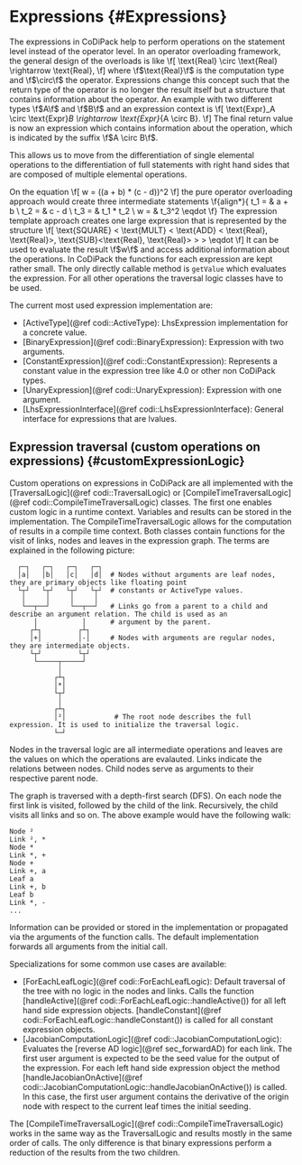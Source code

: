 Expressions {#Expressions}
=======

The expressions in CoDiPack help to perform operations on the statement level instead of the operator level.
In an operator overloading framework, the general design of the overloads is like
\f[
  \text{Real} \circ \text{Real} \rightarrow \text{Real},
\f]
where \f$\text{Real}\f$ is the computation type and \f$\circ\f$ the operator.
Expressions change this concept such that the return type of the operator is no longer the result itself but a structure
that contains information about the operator. An example with two different types \f$A\f$ and \f$B\f$ and an expression
context is
\f[
  \text{Expr}_A \circ \text{Expr}_B \rightarrow \text{Expr}_{A \circ B}.
\f]
The final return value is now an expression which contains information about the operation, which is indicated by the
suffix \f$A \circ B\f$.

This allows us to move from the differentiation of single elemental operations to the differentiation of full statements with right hand sides that are composed of multiple elemental operations.

On the equation
\f[
  w = ((a + b) * (c - d))^2
\f]
the pure operator overloading approach would create three intermediate statements
\f{align*}{
  t_1 = & a + b \\
  t_2 = & c - d \\
  t_3 = & t_1 * t_2 \\
  w = & t_3^2 \eqdot
\f}
The expression template approach creates one large expression that is represented by the structure
\f[
  \text{SQUARE} < \text{MULT} < \text{ADD} < \text{Real}, \text{Real}>, \text{SUB}<\text{Real}, \text{Real}> > > \eqdot
\f]
It can be used to evaluate the result \f$w\f$ and access additional information about the operations. In CoDiPack
the functions for each expression are kept rather small. The only directly callable method is `getValue` which evaluates
the expression. For all other operations the traversal logic classes have to be used.

The current most used expression implementation are:
 - [ActiveType](@ref codi::ActiveType): LhsExpression implementation for a concrete value.
 - [BinaryExpression](@ref codi::BinaryExpression): Expression with two arguments.
 - [ConstantExpression](@ref codi::ConstantExpression): Represents a constant value in the expression tree like 4.0 or
                                                        other non CoDiPack types.
 - [UnaryExpression](@ref codi::UnaryExpression): Expression with one argument.
 - [LhsExpressionInterface](@ref codi::LhsExpressionInterface): General interface for expressions that are lvalues.

Expression traversal (custom operations on expressions) {#customExpressionLogic}
-------

Custom operations on expressions in CoDiPack are all implemented with the [TraversalLogic](@ref codi::TraversalLogic)
or [CompileTimeTraversalLogic](@ref codi::CompileTimeTraversalLogic) classes. The first one enables custom logic in a
runtime context. Variables and results can be stored in the implementation. The CompileTimeTraversalLogic allows for the
computation of results in a compile time context. Both classes contain functions for the visit of links, nodes and
leaves in the expression graph. The terms are explained in the following picture:
```
  ┌─┐   ┌─┐   ┌─┐   ┌─┐
  │a│   │b│   │c│   │d│  # Nodes without arguments are leaf nodes, they are primary objects like floating point
  └┬┘   └┬┘   └┬┘   └┬┘  # constants or ActiveType values.
   │     │     │     │
   └──┬──┘     └──┬──┘   # Links go from a parent to a child and describe an argument relation. The child is used as an
      │           │      # argument by the parent.
     ┌┴┐         ┌┴┐
     │+│         │-│     # Nodes with arguments are regular nodes, they are intermediate objects.
     └┬┘         └┬┘
      └─────┬─────┘
            │
           ┌┴┐
           │*│
           └┬┘
            │
           ┌┴┐
           │²│            # The root node describes the full expression. It is used to initialize the traversal logic.
           └─┘
```
Nodes in the traversal logic are all intermediate operations and leaves are the values on which the operations
are evalauted. Links indicate the relations between nodes. Child nodes serve as arguments to their respective parent node.

The graph is traversed with a depth-first search (DFS). On each node the first link is visited, followed by the
child of the link. Recursively, the child visits all links and so on. The above example would have the following walk:
```
Node ²
Link ², *
Node *
Link *, +
Node +
Link +, a
Leaf a
Link +, b
Leaf b
Link *, -
...
```
Information can be provided or stored in the implementation or propagated via the arguments of the function calls. The
default implementation forwards all arguments from the initial call.

Specializations for some common use cases are available:
 - [ForEachLeafLogic](@ref codi::ForEachLeafLogic): Default traversal of the tree with no logic in the nodes and links.
         Calls the function [handleActive](@ref codi::ForEachLeafLogic::handleActive()) for all left hand side
         expression objects. [handleConstant](@ref codi::ForEachLeafLogic::handleConstant()) is called for all constant
         expression objects.
 - [JacobianComputationLogic](@ref codi::JacobianComputationLogic): Evaluates the [reverse AD logic](@ref sec_forwardAD)
          for each link. The first user argument is expected to be the seed value for the output of the expression. For each
          left hand side expression object the method
          [handleJacobianOnActive](@ref codi::JacobianComputationLogic::handleJacobianOnActive()) is called. In this case, the first
          user argument contains the derivative of the origin node with respect to the current leaf times the
          initial seeding.

The [CompileTimeTraversalLogic](@ref codi::CompileTimeTraversalLogic) works in the same way as the
TraversalLogic and results mostly in the same order of calls. The only difference is that binary expressions
perform a reduction of the results from the two children.
